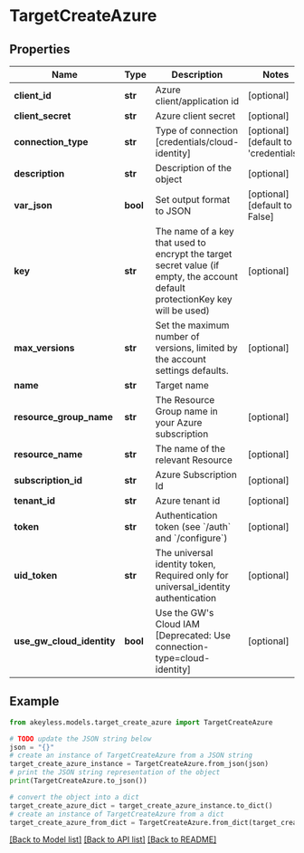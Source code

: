 # TargetCreateAzure


## Properties

Name | Type | Description | Notes
------------ | ------------- | ------------- | -------------
**client_id** | **str** | Azure client/application id | [optional] 
**client_secret** | **str** | Azure client secret | [optional] 
**connection_type** | **str** | Type of connection [credentials/cloud-identity] | [optional] [default to 'credentials']
**description** | **str** | Description of the object | [optional] 
**var_json** | **bool** | Set output format to JSON | [optional] [default to False]
**key** | **str** | The name of a key that used to encrypt the target secret value (if empty, the account default protectionKey key will be used) | [optional] 
**max_versions** | **str** | Set the maximum number of versions, limited by the account settings defaults. | [optional] 
**name** | **str** | Target name | 
**resource_group_name** | **str** | The Resource Group name in your Azure subscription | [optional] 
**resource_name** | **str** | The name of the relevant Resource | [optional] 
**subscription_id** | **str** | Azure Subscription Id | [optional] 
**tenant_id** | **str** | Azure tenant id | [optional] 
**token** | **str** | Authentication token (see &#x60;/auth&#x60; and &#x60;/configure&#x60;) | [optional] 
**uid_token** | **str** | The universal identity token, Required only for universal_identity authentication | [optional] 
**use_gw_cloud_identity** | **bool** | Use the GW&#39;s Cloud IAM [Deprecated: Use connection-type&#x3D;cloud-identity] | [optional] 

## Example

```python
from akeyless.models.target_create_azure import TargetCreateAzure

# TODO update the JSON string below
json = "{}"
# create an instance of TargetCreateAzure from a JSON string
target_create_azure_instance = TargetCreateAzure.from_json(json)
# print the JSON string representation of the object
print(TargetCreateAzure.to_json())

# convert the object into a dict
target_create_azure_dict = target_create_azure_instance.to_dict()
# create an instance of TargetCreateAzure from a dict
target_create_azure_from_dict = TargetCreateAzure.from_dict(target_create_azure_dict)
```
[[Back to Model list]](../README.md#documentation-for-models) [[Back to API list]](../README.md#documentation-for-api-endpoints) [[Back to README]](../README.md)


